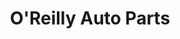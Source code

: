 ---
title: "O'Reilly Auto Parts"
url: /greenville/oreilly-auto-parts-south-pleasantburg-drive/
shop: car parts
---